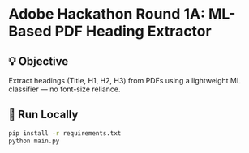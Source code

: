 # Adobe Hackathon Round 1A: ML-Based PDF Heading Extractor

## 💡 Objective
Extract headings (Title, H1, H2, H3) from PDFs using a lightweight ML classifier — no font-size reliance.

## 🚀 Run Locally

```bash
pip install -r requirements.txt
python main.py
